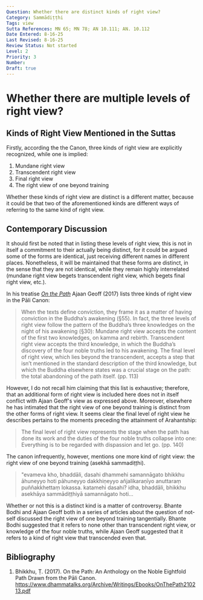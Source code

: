 ```yaml
---
Question: Whether there are distinct kinds of right view?
Category: Sammādiṭṭhi
Tags: view
Sutta References: MN 65; MN 78; AN 10.111; AN. 10.112
Date Entered: 8-16-25
Last Revised: 8-16-25
Review Status: Not started
Level: 2
Priority: 3
Number:
Draft: true
---
```


# Whether there are multiple levels of right view?

## Kinds of Right View Mentioned in the Suttas

Firstly, according the the Canon, three kinds of right view are explicitly recognized, while one is implied:
1. Mundane right view
2. Transcendent right view
3. Final right view
4. The right view of one beyond training

Whether these kinds of right view are distinct is a different matter, because it could be that two of the aforementioned kinds are different ways of referring to the same kind of right view.

## Contemporary Discussion

It should first be noted that in listing these levels of right view, this is not in itself a commitment to their actually being distinct, for it could be argued some of the forms are identical, just receiving different names in different places. Nonetheless, it will be maintained that these forms are distinct, in the sense that they are not identical, while they remain highly interrelated (mundane right view begets transcendent right view, which begets final right view, etc.).

In his treatise [<i>On the Path</i>](#bibliography) Ajaan Geoff (2017) lists three kinds of right view in the Pāli Canon:

>When the texts define conviction, they frame it as a matter of having conviction in the Buddha’s awakening (§55). In fact, the three levels of right view follow the pattern of the Buddha’s three knowledges on the night of his awakening (§30): Mundane right view accepts the content of the first two knowledges, on kamma and rebirth. Transcendent right view accepts the third knowledge, in which the Buddha’s discovery of the four noble truths led to his awakening. The final level of right view, which lies beyond the transcendent, accepts a step that isn’t mentioned in the standard description of the third knowledge, but which the Buddha elsewhere states was a crucial stage on the path: the total abandoning of the path itself. (pp. 113)

However, I do not recall him claiming that this list is exhaustive; therefore, that an additional form of right view is included here does not in itself conflict with Ajaan Geoff's view as expressed above. Moreover, elsewhere he has intimated that the right view of one beyond training is distinct from the other forms of right view. It seems clear the final level of right view he describes pertains to the moments preceding the attainment of Arahantship:

>The final level of right view represents the stage when the path has done its work and the duties of the four noble truths collapse into one: Everything is to be regarded with dispassion and let go. (pp. 140)

The canon infrequently, however, mentions one more kind of right view: the right view of one beyond training (asekhā sammadiṭṭhi).

>"evameva kho, bhaddāli, dasahi dhammehi samannāgato bhikkhu āhuneyyo hoti pāhuneyyo dakkhiṇeyyo añjalikaraṇīyo anuttaraṃ puññakkhettaṃ lokassa. katamehi dasahi? idha, bhaddāli, bhikkhu asekhāya sammādiṭṭhiyā samannāgato hoti...

Whether or not this is a distinct kind is a matter of controversy. Bhante Bodhi and Ajaan Geoff both in a series of articles about the question of not-self discussed the right view of one beyond training tangentially. Bhante Bodhi suggested that it refers to none other than transcendent right view, or knowledge of the four noble truths, while Ajaan Geoff suggested that it refers to a kind of right view that transcended even that.

<!-- Notes -->

[^1]: 

## Bibliography

1. Bhikkhu, Ṭ. (2017). On the Path: An Anthology on the Noble Eightfold Path Drawn from the Pāli Canon. https://www.dhammatalks.org/Archive/Writings/Ebooks/OnThePath210213.pdf

<!-- 

Notes:

On the Path

Also the not-self debate between Bodhi and Than Ajaan

 -->